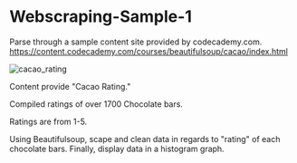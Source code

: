 # Webscraping-Sample-1

Parse through a sample content site provided by codecademy.com.
https://content.codecademy.com/courses/beautifulsoup/cacao/index.html

![cacao_rating](https://user-images.githubusercontent.com/46969960/115655595-71c85980-a2e8-11eb-82a8-d2c2a434d0e9.png)

Content provide "Cacao Rating."

Compiled ratings of over 1700 Chocolate bars.

Ratings are from 1-5.


Using Beautifulsoup, scape and clean data in regards to "rating" of each chocolate bars.
Finally, display data in a histogram graph.
